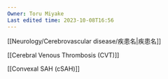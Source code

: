```yaml
---
Owner: Toru Miyake
Last edited time: 2023-10-08T16:56
---
```

  

  

[[Neurology/Cerebrovascular disease/疾患名|疾患名]]

  

  

  

[[Cerebral Venous Thrombosis (CVT)]]

[[Convexal SAH (cSAH)]]